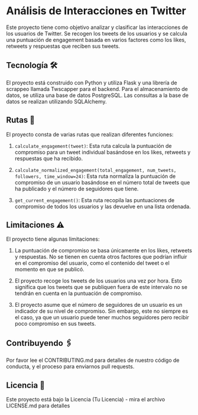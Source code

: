 # Análisis de Interacciones en Twitter

Este proyecto tiene como objetivo analizar y clasificar las interacciones de los usuarios de Twitter. Se recogen los tweets de los usuarios y se calcula una puntuación de engagement basada en varios factores como los likes, retweets y respuestas que reciben sus tweets.

## Tecnología 🛠️

El proyecto está construido con Python y utiliza Flask y una librería de scrappeo llamada Twscapper para el backend. Para el almacenamiento de datos, se utiliza una base de datos PostgreSQL. Las consultas a la base de datos se realizan utilizando SQLAlchemy.

## Rutas 🚀

El proyecto consta de varias rutas que realizan diferentes funciones:

1. `calculate_engagement(tweet)`: Esta ruta calcula la puntuación de compromiso para un tweet individual basándose en los likes, retweets y respuestas que ha recibido.

2. `calculate_normalized_engagement(total_engagement, num_tweets, followers, time_window=24)`: Esta ruta normaliza la puntuación de compromiso de un usuario basándose en el número total de tweets que ha publicado y el número de seguidores que tiene.

3. `get_current_engagement()`: Esta ruta recopila las puntuaciones de compromiso de todos los usuarios y las devuelve en una lista ordenada.

## Limitaciones ⚠️

El proyecto tiene algunas limitaciones:

1. La puntuación de compromiso se basa únicamente en los likes, retweets y respuestas. No se tienen en cuenta otros factores que podrían influir en el compromiso del usuario, como el contenido del tweet o el momento en que se publicó.

2. El proyecto recoge los tweets de los usuarios una vez por hora. Esto significa que los tweets que se publiquen fuera de este intervalo no se tendrán en cuenta en la puntuación de compromiso.

3. El proyecto asume que el número de seguidores de un usuario es un indicador de su nivel de compromiso. Sin embargo, este no siempre es el caso, ya que un usuario puede tener muchos seguidores pero recibir poco compromiso en sus tweets.

## Contribuyendo 🖇️

Por favor lee el CONTRIBUTING.md para detalles de nuestro código de conducta, y el proceso para enviarnos pull requests.

## Licencia 📄

Este proyecto está bajo la Licencia (Tu Licencia) - mira el archivo LICENSE.md para detalles
